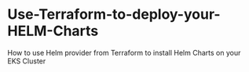 # Use-Terraform-to-deploy-your-HELM-Charts
How to use Helm provider from Terraform to install Helm Charts on your EKS Cluster
